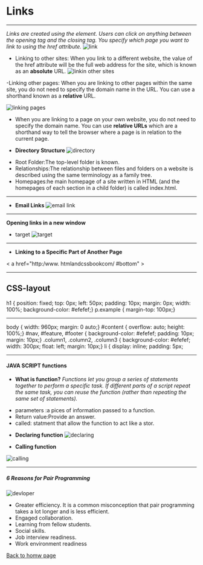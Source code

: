 # **Links**
______
 *Links are created using the <a> element. Users can click on anything between the opening <a> tag and the closing </a> tag. You specify which page you want to link to using the href attribute.*
 ![link](https://th.bing.com/th?q=HTML+Code+for+Beginner+Link&w=120&h=120&c=1&rs=1&qlt=90&cb=1&dpr=1.88&pid=InlineBlock&mkt=en-XA&adlt=strict&t=1&mw=247)

 - Linking to other sites:
When you link to a different website, the value of the href attribute will be the full web address for the site, which is known as an **absolute** URL.
![linkin other sites](https://www.codegrepper.com/codeimages/make-image-clickable-html.png)

-Linking other pages: When you are linking to other pages within the same site, you do not need to specify the domain name in the URL. You can use a shorthand known as a **relative** URL.

![linking pages](https://data-flair.training/blogs/wp-content/uploads/sites/2/2020/06/Links-in-HTML-1200x900.jpg)

- When you are linking to a page on your own website, you do not need to specify the domain name. You can use **relative URLs** which are a shorthand way to tell the browser where a page is in relation to the current page.


* **Directory Structure**
![directory](https://microchipdeveloper.com/local--files/mplabx:directory-structure/mplabx-directory-structure.png)
- Root Folder:The top-level folder is known.
- Relationships:The relationship between files and folders on a website is described using the same terminology as a family tree.
- Homepages:he main homepage of a site written in HTML (and the homepages of each section in a child folder) is called index.html.

____
* **Email Links**
![email link](http://3.bp.blogspot.com/_nv0jFbWmHs8/SiE9C5BQvGI/AAAAAAAAAck/ZkRV38sLd7U/s400/HTML-Codes_EmailLink.jpg)
 
 ____
 **Opening links in a new window**

 - target
 ![target](https://i.ytimg.com/vi/OJpDz-w0tag/maxresdefault.jpg)

___
* **Linking to a Specific Part of Another Page**

< a href="http:/www.
htmlandcssbookcom/
#bottom" >

________

## **CSS-layout**

h1 {
position: fixed;
top: 0px;
left: 50px;
padding: 10px;
margin: 0px;
width: 100%;
background-color: #efefef;}
p.example {
margin-top: 100px;}
____

body {
width: 960px;
margin: 0 auto;}
#content {
overflow: auto;
height: 100%;}
#nav, #feature, #footer {
background-color: #efefef;
padding: 10px;
margin: 10px;}
.column1, .column2, .column3 {
background-color: #efefef;
width: 300px;
float: left;
margin: 10px;}
li {
display: inline;
padding: 5px;

_____
#### **JAVA SCRIPT functions**

* **What is function?**
*Functions let you group a series of statements together to perform a specific task. If different parts of a script repeat the same task, you can reuse the function (rather than repeating the same set of statements).*

- parameters :a pices of information passed to a function.
- Return value:Provide an answer.
- called: statment that allow the function to act like a stor.

* **Declaring function**
![declaring](https://i.stack.imgur.com/LK7mO.png)

* **Calling function**

![calling](https://cdn.educba.com/academy/wp-content/uploads/2020/02/JavaScript-call-function-8.jpg)

______
##### **6 Reasons for Pair Programming** 
 
![devloper](https://www.processmaker.com/wp-content/uploads/2020/10/citizen-developer-scaled.jpg)
 
- Greater efficiency. It is a common misconception that pair programming takes a lot longer and is less efficient.
- Engaged collaboration. 
- Learning from fellow students. 
- Social skills. 
- Job interview readiness. 
- Work environment readiness
 
 
[Back to homw page](https://rahafalbakkar.github.io/Code-201-Reading-Notes)

